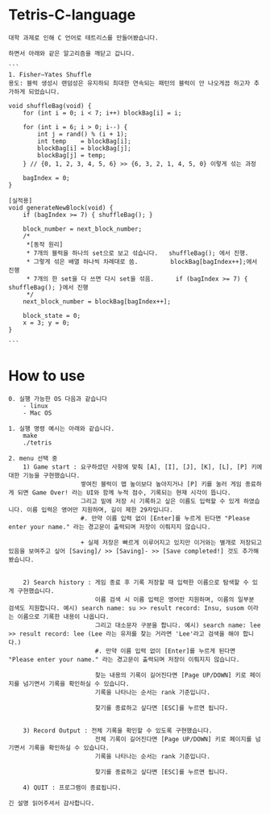 ﻿# Tetris-C-language
    대학 과제로 인해 C 언어로 테트리스를 만들어봤습니다.

    하면서 아래와 같은 알고리즘을 깨닫고 갑니다.

    ```
    1. Fisher–Yates Shuffle
    용도: 블럭 생성시 랜덤성은 유지하되 최대한 연속되는 패턴의 블럭이 안 나오게끔 하고자 추가하게 되었습니다.

    void shuffleBag(void) {
        for (int i = 0; i < 7; i++) blockBag[i] = i;
    
        for (int i = 6; i > 0; i--) {
            int j = rand() % (i + 1);
            int temp    = blockBag[i];
            blockBag[i] = blockBag[j];
            blockBag[j] = temp;
        } // {0, 1, 2, 3, 4, 5, 6} >> {6, 3, 2, 1, 4, 5, 0} 이렇게 섞는 과정
    
        bagIndex = 0;
    }

    [실적용]
    void generateNewBlock(void) {
        if (bagIndex >= 7) { shuffleBag(); }
    
        block_number = next_block_number;
        /* 
         *[동작 원리]
         * 7개의 블럭을 하나의 set으로 보고 섞습니다.   shuffleBag(); 에서 진행.
         * 그렇게 섞은 배열 하나씩 차례대로 씀.         blockBag[bagIndex++];에서 진행
         * 7개의 한 set을 다 쓰면 다시 set을 섞음.      if (bagIndex >= 7) { shuffleBag(); }에서 진행
         */
        next_block_number = blockBag[bagIndex++];
    
        block_state = 0;
        x = 3; y = 0;
    }
    
    ```

# How to use
    0. 실행 가능한 OS 다음과 같습니다
        - linux
        - Mac OS

    1. 실행 명령 예시는 아래와 같습니다.
        make
        ./tetris

    2. menu 선택 중
        1) Game start : 요구하셨던 사항에 맞춰 [A], [I], [J], [K], [L], [P] 키에 대한 기능을 구현했습니다.
                        쌓여진 블럭이 맵 높이보다 높아지거나 [P] 키를 눌러 게임 종료하게 되면 Game Over! 라는 UI와 함께 누적 점수, 기록되는 현재 시각이 뜹니다.
                        그리고 밑에 저장 시 기록하고 싶은 이름도 입력할 수 있게 하였습니다. 이름 입력은 영어만 지원하며, 길이 제한 29자입니다.
                        #. 만약 이름 입력 없이 [Enter]를 누르게 된다면 "Please enter your name." 라는 경고문이 출력되며 저장이 이뤄지지 않습니다.

                        + 실제 저장은 빠르게 이루어지고 있지만 이거와는 별개로 저장되고 있음을 보여주고 싶어 [Saving]/ >> [Saving]- >> [Save completed!] 것도 추가해봤습니다.


        2) Search history : 게임 종료 후 기록 저장할 때 입력한 이름으로 탐색할 수 있게 구현했습니다.
                            이름 검색 시 이름 입력은 영어만 지원하며, 이름의 일부분 검색도 지원합니다. 예시) search name: su >> result record: Insu, susom 이라는 이름으로 기록한 내용이 나옵니다.
                            그리고 대소문자 구분을 합니다. 예시) search name: lee >> result record: lee (Lee 라는 유저를 찾는 거라면 'Lee'라고 검색을 해야 합니다.)
                            #. 만약 이름 입력 없이 [Enter]를 누르게 된다면 "Please enter your name." 라는 경고문이 출력되며 저장이 이뤄지지 않습니다.

                            찾는 내용의 기록이 길어진다면 [Page UP/DOWN] 키로 페이지를 넘기면서 기록을 확인하실 수 있습니다.
                            기록을 나타나는 순서는 rank 기준입니다.

                            찾기를 종료하고 싶다면 [ESC]를 누르면 됩니다.


        3) Record Output : 전체 기록을 확인할 수 있도록 구현했습니다.
                            전체 기록이 길어진다면 [Page UP/DOWN] 키로 페이지를 넘기면서 기록을 확인하실 수 있습니다.
                            기록을 나타나는 순서는 rank 기준입니다.

                            찾기를 종료하고 싶다면 [ESC]를 누르면 됩니다.

        4) QUIT : 프로그램이 종료됩니다.

    긴 설명 읽어주셔서 감사합니다.
